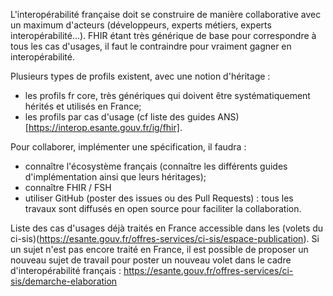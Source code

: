 L'interopérabilité française doit se construire de manière collaborative avec un maximum d'acteurs (développeurs, experts métiers, experts interopérabilité...). FHIR étant très générique de base pour correspondre à tous les cas d'usages, il faut le contraindre pour vraiment gagner en interopérabilité.

Plusieurs types de profils existent, avec une notion d'héritage :
- les profils fr core, très génériques qui doivent être systématiquement hérités et utilisés en France;
- les profils par cas d'usage (cf liste des guides ANS)[https://interop.esante.gouv.fr/ig/fhir].

Pour collaborer, implémenter une spécification, il faudra :
- connaître l'écosystème français (connaître les différents guides d'implémentation ainsi que leurs héritages);
- connaître FHIR / FSH
- utiliser GitHub (poster des issues ou des Pull Requests) : tous les travaux sont diffusés en open source pour faciliter la collaboration.

Liste des cas d'usages déjà traités en France accessible dans les (volets du ci-sis)(https://esante.gouv.fr/offres-services/ci-sis/espace-publication). Si un sujet n'est pas encore traité en France, il est possible de proposer un nouveau sujet de travail pour poster un nouveau volet dans le cadre d'interopérabilité français : https://esante.gouv.fr/offres-services/ci-sis/demarche-elaboration